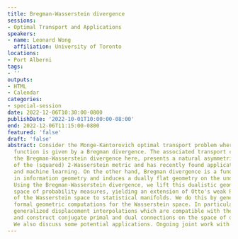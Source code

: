```yaml
---
title: Bregman-Wasserstein divergence
sessions:
- Optimal Transport and Applications
speakers:
- name: Leonard Wong
  affiliation: University of Toronto
locations:
- Port Alberni
tags:
- ''
outputs:
- HTML
- Calendar
categories:
- special-session
date: 2022-12-06T10:30:00-0800
publishDate: '2022-10-01T10:00:00-08:00'
end: 2022-12-06T11:15:00-0800
featured: 'false'
draft: 'false'
abstract: Consider the Monge-Kantorovich optimal transport problem where the cost
  function is given by a Bregman divergence. The associated transport cost, termed
  the Bregman-Wasserstein divergence here, presents a natural asymmetric extension
  of the (squared) 2-Wasserstein metric and has recently found applications in statistics
  and machine learning. On the other hand, Bregman divergence is a fundamental concept
  in information geometry and induces a dually flat geometry on the underlying manifold.
  Using the Bregman-Wasserstein divergence, we lift this dualistic geometry to the
  space of probability measures, yielding an extension of Otto's weak Riemannian structure
  of the Wasserstein space to statistical manifolds. We do this by generalizing Lott's
  formal geometric computations for the Wasserstein space. In particular, we define
  generalized displacement interpolations which are compatible with the Bregman geometry,
  and construct conjugate primal and dual connections on the space of distributions.
  We also discuss some potential applications. Ongoing joint work with Cale Rankin.
---
```

